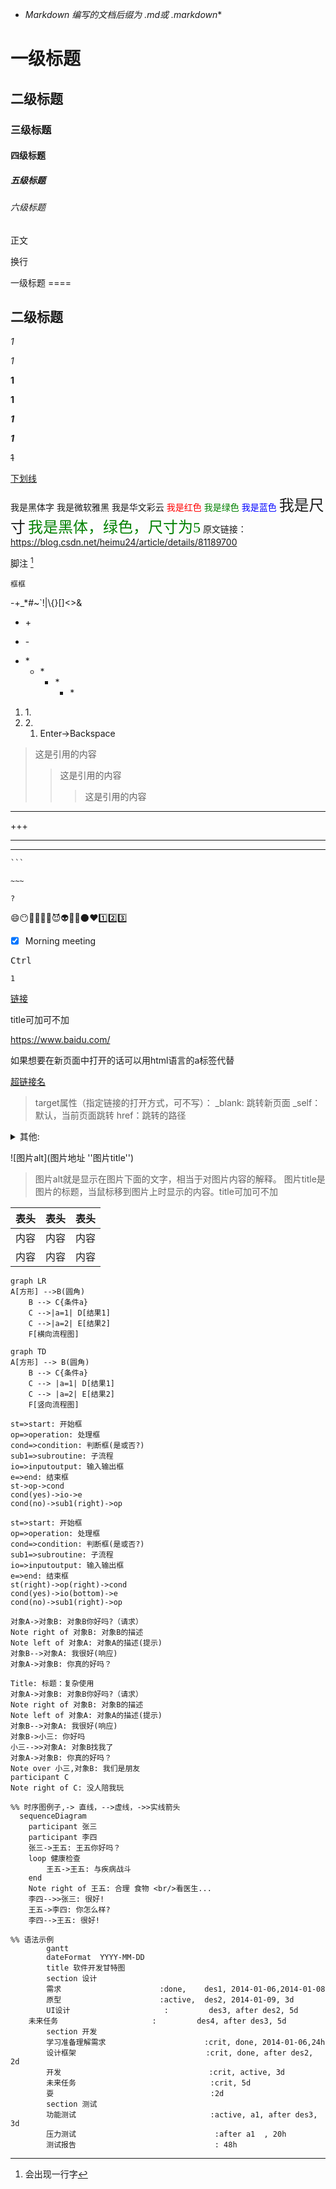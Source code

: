 + *Markdown 编写的文档后缀为 .md或 .markdown**



 # 一级标题

## 二级标题

### 三级标题

#### 四级标题

##### 五级标题

###### 六级标题

正文   

<p>换行</p>
一级标题
====

二级标题
--



*1* 

_1_

**1**

__1__

***1***

___1___

~~1~~

<u>下划线</u>



<font face="黑体">我是黑体字</font>
<font face="微软雅黑">我是微软雅黑</font>
<font face="STCAIYUN">我是华文彩云</font>
<font color=red>我是红色</font>
<font color=#008000>我是绿色</font>
<font color=Blue>我是蓝色</font>
<font size=5>我是尺寸</font>
<font face="黑体" color=green size=5>我是黑体，绿色，尺寸为5</font>
原文链接：https://blog.csdn.net/heimu24/article/details/81189700



脚注 [^把鼠标移到这]



`框框`



\-\+\_\*\#\~\`\!\|\\\{}\[]\<\>\&



+ \+

- \-

* \*
  * \*
    * \*
      * \*



1. 1\.
2. 2\.
   1. Enter→Backspace



>这是引用的内容
>>这是引用的内容
>>
>>>这是引用的内容



---

+++

***

___



```markdown
​```
```

~~~
​~~~
~~~

	?



:smile:😶🍷💡⛹️‍♂️😈👽👻🌞🌑❤️1️⃣2️⃣3️⃣



- [x] Morning meeting 



<kbd>Ctrl</kbd>

`1`



[链接](https://www.baiu.com/"titie")

title可加可不加

<https://www.baidu.com/>

如果想要在新页面中打开的话可以用html语言的a标签代替

<a href="超链接地址" target="_blank">超链接名</a>

>target属性（指定链接的打开方式，可不写）：
>_blank: 跳转新页面
>_self：默认，当前页面跳转
>href：跳转的路径

<details><summary>其他:</summary>
<a href="">跳转</a>  //空链接，当前页面跳转，刷新页面</p>
<a href="#">跳转</a> //空锚点，回到最顶端，不刷新页面</p>
mailto：会自动检测本机系统是否安装邮箱，如果有就会自动打开邮箱,</p>
没有则会提示用户选择邮箱或者没提示</p>
<a href="mailto:1533233@qq.com">发送邮件</a></p>
<a href="tel:12345678910">一键拨打电话</a></p>
<a href="sms:12345678910">一键发送短信</a></p>
</details>





![图片alt](图片地址 ''图片title'')

> 图片alt就是显示在图片下面的文字，相当于对图片内容的解释。
> 图片title是图片的标题，当鼠标移到图片上时显示的内容。title可加可不加



| 表头 | 表头 | 表头 |
| :--- | :--: | ---: |
| 内容 | 内容 | 内容 |
| 内容 | 内容 | 内容 |





```mermaid
graph LR
A[方形] -->B(圆角)
    B --> C{条件a}
    C -->|a=1| D[结果1]
    C -->|a=2| E[结果2]
    F[横向流程图]
```



```mermaid
graph TD
A[方形] --> B(圆角)
    B --> C{条件a}
    C --> |a=1| D[结果1]
    C --> |a=2| E[结果2]
    F[竖向流程图]
```



```flow
st=>start: 开始框
op=>operation: 处理框
cond=>condition: 判断框(是或否?)
sub1=>subroutine: 子流程
io=>inputoutput: 输入输出框
e=>end: 结束框
st->op->cond
cond(yes)->io->e
cond(no)->sub1(right)->op
```









```flow
st=>start: 开始框
op=>operation: 处理框
cond=>condition: 判断框(是或否?)
sub1=>subroutine: 子流程
io=>inputoutput: 输入输出框
e=>end: 结束框
st(right)->op(right)->cond
cond(yes)->io(bottom)->e
cond(no)->sub1(right)->op
```



```sequence
对象A->对象B: 对象B你好吗?（请求）
Note right of 对象B: 对象B的描述
Note left of 对象A: 对象A的描述(提示)
对象B-->对象A: 我很好(响应)
对象A->对象B: 你真的好吗？
```





```sequence
Title: 标题：复杂使用
对象A->对象B: 对象B你好吗?（请求）
Note right of 对象B: 对象B的描述
Note left of 对象A: 对象A的描述(提示)
对象B-->对象A: 我很好(响应)
对象B->小三: 你好吗
小三-->>对象A: 对象B找我了
对象A->对象B: 你真的好吗？
Note over 小三,对象B: 我们是朋友
participant C
Note right of C: 没人陪我玩
```



```mermaid
%% 时序图例子,-> 直线，-->虚线，->>实线箭头
  sequenceDiagram
    participant 张三
    participant 李四
    张三->王五: 王五你好吗？
    loop 健康检查
        王五->王五: 与疾病战斗
    end
    Note right of 王五: 合理 食物 <br/>看医生...
    李四-->>张三: 很好!
    王五->李四: 你怎么样?
    李四-->王五: 很好!
```



```mermaid
%% 语法示例
        gantt
        dateFormat  YYYY-MM-DD
        title 软件开发甘特图
        section 设计
        需求                      :done,    des1, 2014-01-06,2014-01-08
        原型                      :active,  des2, 2014-01-09, 3d
        UI设计                     :         des3, after des2, 5d
    未来任务                     :         des4, after des3, 5d
        section 开发
        学习准备理解需求                      :crit, done, 2014-01-06,24h
        设计框架                             :crit, done, after des2, 2d
        开发                                 :crit, active, 3d
        未来任务                              :crit, 5d
        耍                                   :2d
        section 测试
        功能测试                              :active, a1, after des3, 3d
        压力测试                               :after a1  , 20h
        测试报告                               : 48h
```











[^把鼠标移到这]:会出现一行字